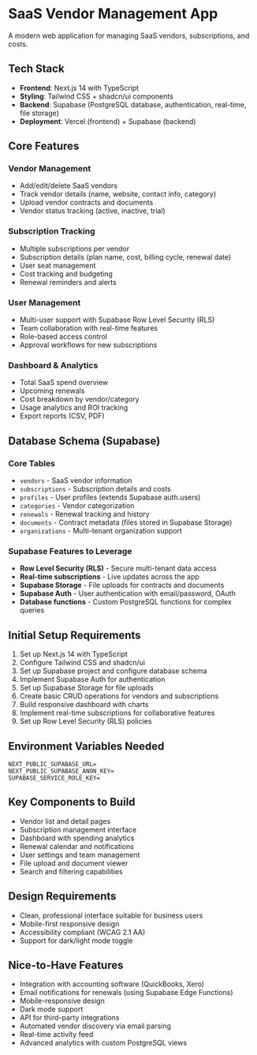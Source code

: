 # SaaS Vendor Management App

A modern web application for managing SaaS vendors, subscriptions, and costs.

## Tech Stack

- **Frontend**: Next.js 14 with TypeScript
- **Styling**: Tailwind CSS + shadcn/ui components
- **Backend**: Supabase (PostgreSQL database, authentication, real-time, file storage)
- **Deployment**: Vercel (frontend) + Supabase (backend)

## Core Features

### Vendor Management
- Add/edit/delete SaaS vendors
- Track vendor details (name, website, contact info, category)
- Upload vendor contracts and documents
- Vendor status tracking (active, inactive, trial)

### Subscription Tracking
- Multiple subscriptions per vendor
- Subscription details (plan name, cost, billing cycle, renewal date)
- User seat management
- Cost tracking and budgeting
- Renewal reminders and alerts

### User Management
- Multi-user support with Supabase Row Level Security (RLS)
- Team collaboration with real-time features
- Role-based access control
- Approval workflows for new subscriptions

### Dashboard & Analytics
- Total SaaS spend overview
- Upcoming renewals
- Cost breakdown by vendor/category
- Usage analytics and ROI tracking
- Export reports (CSV, PDF)

## Database Schema (Supabase)

### Core Tables
- `vendors` - SaaS vendor information
- `subscriptions` - Subscription details and costs  
- `profiles` - User profiles (extends Supabase auth.users)
- `categories` - Vendor categorization
- `renewals` - Renewal tracking and history
- `documents` - Contract metadata (files stored in Supabase Storage)
- `organizations` - Multi-tenant organization support

### Supabase Features to Leverage
- **Row Level Security (RLS)** - Secure multi-tenant data access
- **Real-time subscriptions** - Live updates across the app
- **Supabase Storage** - File uploads for contracts and documents
- **Supabase Auth** - User authentication with email/password, OAuth
- **Database functions** - Custom PostgreSQL functions for complex queries

## Initial Setup Requirements

1. Set up Next.js 14 with TypeScript
2. Configure Tailwind CSS and shadcn/ui
3. Set up Supabase project and configure database schema
4. Implement Supabase Auth for authentication
5. Set up Supabase Storage for file uploads
6. Create basic CRUD operations for vendors and subscriptions
7. Build responsive dashboard with charts
8. Implement real-time subscriptions for collaborative features
9. Set up Row Level Security (RLS) policies

## Environment Variables Needed

```
NEXT_PUBLIC_SUPABASE_URL=
NEXT_PUBLIC_SUPABASE_ANON_KEY=
SUPABASE_SERVICE_ROLE_KEY=
```

## Key Components to Build

- Vendor list and detail pages
- Subscription management interface
- Dashboard with spending analytics
- Renewal calendar and notifications
- User settings and team management
- File upload and document viewer
- Search and filtering capabilities

## Design Requirements
- Clean, professional interface suitable for business users
- Mobile-first responsive design
- Accessibility compliant (WCAG 2.1 AA)
- Support for dark/light mode toggle

## Nice-to-Have Features

- Integration with accounting software (QuickBooks, Xero)
- Email notifications for renewals (using Supabase Edge Functions)
- Mobile-responsive design
- Dark mode support
- API for third-party integrations
- Automated vendor discovery via email parsing
- Real-time activity feed
- Advanced analytics with custom PostgreSQL views

